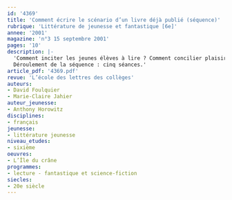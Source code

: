 ```yaml
---
id: '4369'
title: 'Comment écrire le scénario d’un livre déjà publié (séquence)'
rubrique: 'Littérature de jeunesse et fantastique [6e]'
annee: '2001'
magazine: 'n°3 15 septembre 2001'
pages: '10'
description: |-
  'Comment inciter les jeunes élèves à lire ? Comment concilier plaisir et apprentissage ? Lors de l’introduction des parcours diversifiés au cycle central, une notion intéressante avait été signalée : celle de la pédagogie de détour, qui consiste à s’appuyer sur ce qui est connu, familier, apprécié des élèves pour les amener vers ce qui est moins évident, plus difficile. Pourquoi ne pas tenter de mettre en place cette pédagogie dans le cadre d’activités de lecture ? L’idée est donc ici de mettre en place des activités ludiques débouchant sur la lecture d’une œuvre de littérature pour la jeunesse : « L’Île du crâne », d’Anthony Horowitz.
  Déroulement de la séquence : cinq séances.'
article_pdf: '4369.pdf'
revue: 'L’école des lettres des collèges'
auteurs:
- David Foulquier
- Marie-Claire Jahier
auteur_jeunesse:
- Anthony Horowitz
disciplines:
- français
jeunesse:
- littérature jeunesse
niveau_etudes:
- sixième
oeuvres:
- L’Île du crâne
programmes:
- lecture - fantastique et science-fiction
siecles:
- 20e siècle
---
```

